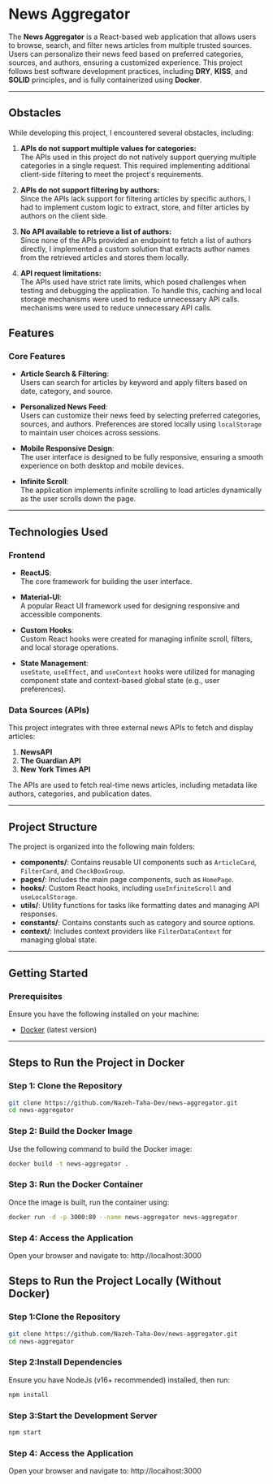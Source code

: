 # News Aggregator

The **News Aggregator** is a React-based web application that allows users to browse, search, and filter news articles from multiple trusted sources. Users can personalize their news feed based on preferred categories, sources, and authors, ensuring a customized experience. This project follows best software development practices, including **DRY**, **KISS**, and **SOLID** principles, and is fully containerized using **Docker**.

---

## Obstacles

While developing this project, I encountered several obstacles, including:

1. **APIs do not support multiple values for categories:**  
   The APIs used in this project do not natively support querying multiple categories in a single request. This required implementing additional client-side filtering to meet the project's requirements.

2. **APIs do not support filtering by authors:**  
   Since the APIs lack support for filtering articles by specific authors, I had to implement custom logic to extract, store, and filter articles by authors on the client side.

3. **No API available to retrieve a list of authors:**  
   Since none of the APIs provided an endpoint to fetch a list of authors directly, I implemented a custom solution that extracts author names from the retrieved articles and stores them locally.

4. **API request limitations:**  
    The APIs used have strict rate limits, which posed challenges when testing and debugging the application. To handle this, caching and local storage mechanisms were used to reduce unnecessary API calls.
   mechanisms were used to reduce unnecessary API calls.

## Features

### Core Features

- **Article Search & Filtering**:  
  Users can search for articles by keyword and apply filters based on date, category, and source.
- **Personalized News Feed**:  
  Users can customize their news feed by selecting preferred categories, sources, and authors. Preferences are stored locally using `localStorage` to maintain user choices across sessions.

- **Mobile Responsive Design**:  
  The user interface is designed to be fully responsive, ensuring a smooth experience on both desktop and mobile devices.

- **Infinite Scroll**:  
  The application implements infinite scrolling to load articles dynamically as the user scrolls down the page.

---

## Technologies Used

### Frontend

- **ReactJS**:  
  The core framework for building the user interface.
- **Material-UI**:  
  A popular React UI framework used for designing responsive and accessible components.

- **Custom Hooks**:  
  Custom React hooks were created for managing infinite scroll, filters, and local storage operations.

- **State Management**:  
  `useState`, `useEffect`, and `useContext` hooks were utilized for managing component state and context-based global state (e.g., user preferences).

### Data Sources (APIs)

This project integrates with three external news APIs to fetch and display articles:

1. **NewsAPI**
2. **The Guardian API**
3. **New York Times API**

The APIs are used to fetch real-time news articles, including metadata like authors, categories, and publication dates.

---

## Project Structure

The project is organized into the following main folders:

- **components/**: Contains reusable UI components such as `ArticleCard`, `FilterCard`, and `CheckBoxGroup`.
- **pages/**: Includes the main page components, such as `HomePage`.
- **hooks/**: Custom React hooks, including `useInfiniteScroll` and `useLocalStorage`.
- **utils/**: Utility functions for tasks like formatting dates and managing API responses.
- **constants/**: Contains constants such as category and source options.
- **context/**: Includes context providers like `FilterDataContext` for managing global state.

---

## Getting Started

### Prerequisites

Ensure you have the following installed on your machine:

- [Docker](https://www.docker.com/) (latest version)

---

## Steps to Run the Project in Docker

### Step 1: Clone the Repository

```bash
git clone https://github.com/Nazeh-Taha-Dev/news-aggregator.git
cd news-aggregator
```

### Step 2: Build the Docker Image

Use the following command to build the Docker image:

```bash
docker build -t news-aggregator .
```

### Step 3: Run the Docker Container

Once the image is built, run the container using:

```bash
docker run -d -p 3000:80 --name news-aggregator news-aggregator
```

### Step 4: Access the Application

Open your browser and navigate to:
http://localhost:3000

## Steps to Run the Project Locally (Without Docker)

### Step 1:Clone the Repository

```bash
git clone https://github.com/Nazeh-Taha-Dev/news-aggregator.git
cd news-aggregator
```

### Step 2:Install Dependencies
Ensure you have NodeJs (v16+ recommended) installed, then run:

```bash
npm install
```

### Step 3:Start the Development Server

```bash
npm start
```

### Step 4: Access the Application

Open your browser and navigate to:
http://localhost:3000
